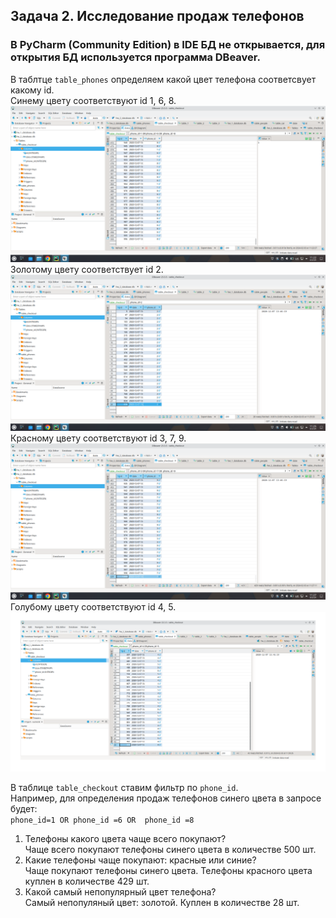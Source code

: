 ## Задача 2. Исследование продаж телефонов
### В PyCharm (Community Edition) в IDE БД не открывается, для открытия БД используется программа DBeaver. 
В таблтце `table_phones` определяем какой цвет телефона соответсвует какому id.  
Синему цвету соответствуют id 1, 6, 8.  
![db_1_1.png](db_1_1.png)
Золотому цвету соответствует id 2.  
![db_1_2.png](db_1_2.png)
Красному цвету соответствуют id 3, 7, 9.  
![db_1_3.png](db_1_3.png)
Голубому цвету соответствуют id 4, 5. 
![db_1_4.png](db_1_4.png)

В таблице `table_checkout` ставим фильтр по `phone_id`.  
Например, для определения продаж телефонов синего цвета в запросе будет:   
`phone_id=1 OR phone_id =6 OR  phone_id =8 `

1. Телефоны какого цвета чаще всего покупают?  
Чаще всего покупают телефоны синего цвета в количестве 500 шт.
2. Какие телефоны чаще покупают: красные или синие?  
Чаще покупают телефоны синего цвета. Телефоны красного цвета куплен в количестве 429 шт.
3. Какой самый непопулярный цвет телефона?  
Самый непопуляный цвет: золотой. Куплен в количестве 28 шт.


